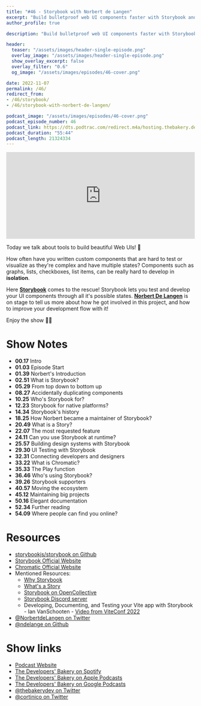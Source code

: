 ```yaml
---
title: "#46 - Storybook with Norbert de Langen"
excerpt: "Build bulletproof web UI components faster with Storybook and Norbert de Langen"
author_profile: true

description: "Build bulletproof web UI components faster with Storybook and Norbert de Langen"

header:
  teaser: "/assets/images/header-single-episode.png"
  overlay_image: "/assets/images/header-single-episode.png"
  show_overlay_excerpt: false
  overlay_filter: "0.6"
  og_image: "/assets/images/episodes/46-cover.png"

date: 2022-11-07
permalink: /46/
redirect_from:
- /46/storybook/
- /46/storybook-with-norbert-de-langen/

podcast_image: "/assets/images/episodes/46-cover.png"
podcast_episode_number: 46
podcast_link: https://dts.podtrac.com/redirect.m4a/hosting.thebakery.dev/46-thedevelopersbakery-storybook.m4a
podcast_duration: "55:44"
podcast_length: 21324334
---
```


<iframe src="https://open.spotify.com/embed-podcast/show/4jV6Yoz7D38sZJlYMzJm3k" width="100%" height="232" frameborder="0" allowtransparency="true" allow="encrypted-media"></iframe>

Today we talk about tools to build beautiful Web UIs! 💫

How often have you written custom components that are hard to test or visualize as they're complex and have multiple states? Components such as graphs, lists, checkboxes, list items, can be really hard to develop in **isolation**.

Here [**Storybook**](https://github.com/storybookjs/storybook) comes to the rescue! Storybook lets you test and develop your UI components through all it's possible states. [**Norbert De Langen**](https://twitter.com/NorbertdeLangen) is on stage to tell us more about how he got involved in this project, and how to improve your development flow with it!

Enjoy the show 👨‍🍳

# Show Notes

- **00.17** Intro
- **01.03** Episode Start
- **01.39** Norbert's Introduction
- **02.51** What is Storybook?
- **05.29** From top down to bottom up
- **08.27** Accidentally duplicating components
- **10.25** Who's Storybook for?
- **12.23** Storybook for native platforms?
- **14.34** Storybook's history
- **18.25** How Norbert became a maintainer of Storybook?
- **20.49** What is a Story?
- **22.07** The most requested feature
- **24.11** Can you use Storybook at runtime?
- **25.57** Building design systems with Storybook
- **29.30** UI Testing with Storybook
- **32.31** Connecting developers and designers
- **33.22** What is Chromatic?
- **35.33** The Play function
- **36.46** Who's using Storybook?
- **39.26** Storybook supporters
- **40.57** Moving the ecosystem
- **45.12** Maintaining big projects
- **50.16** Elegant documentation
- **52.34** Further reading
- **54.09** Where people can find you online?

# Resources

* <i class="fab fa-github"></i> [storybookjs/storybook on Github](https://github.com/storybookjs/storybook)
* <i class="fas fa-link"></i> [Storybook Official Website](https://storybook.js.org/)
* <i class="fas fa-link"></i> [Chromatic Official Website](https://www.chromatic.com/)
* Mentioned Resources:
    * <i class="fas fa-link"></i> [Why Storybook](https://storybook.js.org/docs/react/why-storybook)
    * <i class="fas fa-link"></i> [What's a Story](https://storybook.js.org/docs/react/get-started/whats-a-story)
    * <i class="fas fa-link"></i> [Storybook on OpenCollective](https://opencollective.com/storybook)
    * <i class="fab fa-discord"></i> [Storybook Discord server](https://discord.com/invite/storybook)
    * <i class="fab fa-youtube"></i> Developing, Documenting, and Testing your Vite app with Storybook - Ian VanSchooten - [Video from ViteConf 2022](https://youtu.be/Znd11rVHQOE?t=10356)
* <i class="fab fa-twitter"></i> [@NorbertdeLangen on Twitter](https://twitter.com/NorbertdeLangen)
* <i class="fab fa-github"></i> [@ndelange on Github](https://github.com/ndelange)

# Show links

* <i class="fas fa-link"></i> [Podcast Website](https://thebakery.dev)
* <i class="fab fa-spotify"></i> [The Developers' Bakery on Spotify](https://open.spotify.com/show/4jV6Yoz7D38sZJlYMzJm3k?si=AL3ske_0R_CKlEScMhYhug)
* <i class="fas fa-podcast"></i> [The Developers' Bakery on Apple Podcasts](https://podcasts.apple.com/us/podcast/the-developers-bakery/id1542849034)
* <i class="fab fa-google-play"></i> [The Developers' Bakery on Google Podcasts](https://podcasts.google.com/feed/aHR0cHM6Ly90aGViYWtlcnkuZGV2L3BvZGNhc3QueG1s)
* <i class="fab fa-twitter"></i> [@thebakerydev on Twitter](https://twitter.com/thebakerydev)
* <i class="fab fa-twitter"></i> [@cortinico on Twitter](https://twitter.com/cortinico)